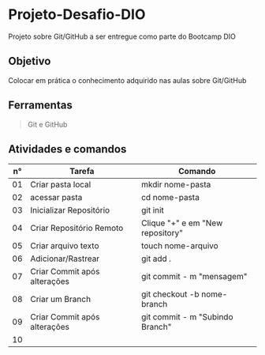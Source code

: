 # Projeto-Desafio-DIO 

Projeto sobre Git/GitHub a ser entregue como parte do Bootcamp DIO

## Objetivo

Colocar em prática o conhecimento adquirido nas aulas sobre Git/GitHub

## Ferramentas

> Git e GitHub

## Atividades e comandos

| n° | Tarefa | Comando |
| --- | --- | --- |
| 01 | Criar pasta local | mkdir nome-pasta |
| 02 | acessar pasta | cd nome-pasta |
| 03 | Inicializar Repositório | git init |
| 04 | Criar Repositório Remoto | Clique "+" e em "New repository" |
| 05 | Criar arquivo texto | touch nome-arquivo |
| 06 | Adicionar/Rastrear | git add . |
| 07 | Criar Commit após alterações | git commit - m "mensagem" |
| 08 | Criar um Branch | git checkout -b nome-branch |
| 09 | Criar Commit após alterações | git commit - m "Subindo Branch" |
| 10 |  ||
